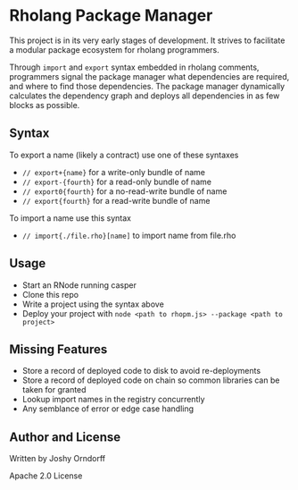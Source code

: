 # Rholang Package Manager

This project is in its very early stages of development. It strives to facilitate a modular package ecosystem for rholang programmers.

Through `import` and `export` syntax embedded in rholang comments, programmers signal the package manager what dependencies are required, and where to find those dependencies. The package manager dynamically calculates the dependency graph and deploys all dependencies in as few blocks as possible.

## Syntax
To export a name (likely a contract) use one of these syntaxes
 * `// export+{name}` for a write-only bundle of name
 * `// export-{fourth}` for a read-only bundle of name
 * `// export0{fourth}` for a no-read-write bundle of name
 * `// export{fourth}` for a read-write bundle of name

 To import a name use this syntax
 * `// import{./file.rho}[name]` to import name from file.rho

## Usage
* Start an RNode running casper
* Clone this repo
* Write a project using the syntax above
* Deploy your project with `node <path to rhopm.js> --package <path to project>`

## Missing Features
* Store a record of deployed code to disk to avoid re-deployments
* Store a record of deployed code on chain so common libraries can be taken for granted
* Lookup import names in the registry concurrently
* Any semblance of error or edge case handling

## Author and License

Written by Joshy Orndorff

Apache 2.0 License
